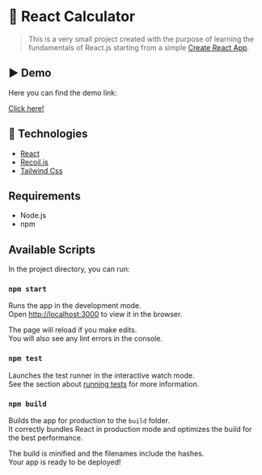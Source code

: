 
# 🔢 React Calculator
> This is a very small project created with the purpose of learning the fundamentals of React.js starting from a simple [Create React App](https://github.com/facebook/create-react-app).

## ▶️ Demo
Here you can find the demo link:

[Click here!](https://calc.boboedoff.ru/)

## 🚀 Technologies ##

- [React](https://reactjs.org/)
- [Recoil.js](https://recoiljs.org/)
- [Tailwind Css](https://tailwindcss.com/)



##  Requirements ##
- Node.js 
- npm

## Available Scripts

In the project directory, you can run:

### `npm start`

Runs the app in the development mode.\
Open [http://localhost:3000](http://localhost:3000) to view it in the browser.

The page will reload if you make edits.\
You will also see any lint errors in the console.

### `npm test`

Launches the test runner in the interactive watch mode.\
See the section about [running tests](https://facebook.github.io/create-react-app/docs/running-tests) for more information.

### `npm build`

Builds the app for production to the `build` folder.\
It correctly bundles React in production mode and optimizes the build for the best performance.

The build is minified and the filenames include the hashes.\
Your app is ready to be deployed!